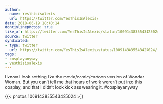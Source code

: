```yaml
---
author:
  name: YesThisIsAlexis
  url: https://twitter.com/YesThisIsAlexis/
date: 2018-06-19 18:40:14
dontinlinephotos: true
like_of: https://twitter.com/YesThisIsAlexis/status/1009143835543425024/
source: twitter
syndicated:
- type: twitter
  url: https://twitter.com/YesThisIsAlexis/status/1009143835543425024/
tags:
- cosplayanyway
- yesthisisalexis
---
```


I know I look nothing like the movie/comic/cartoon version of Wonder Woman. But you can’t tell me that hours of work weren’t put into this cosplay, and that I didn’t look kick ass wearing it. #cosplayanyway 

{{< photos 1009143835543425024 >}}